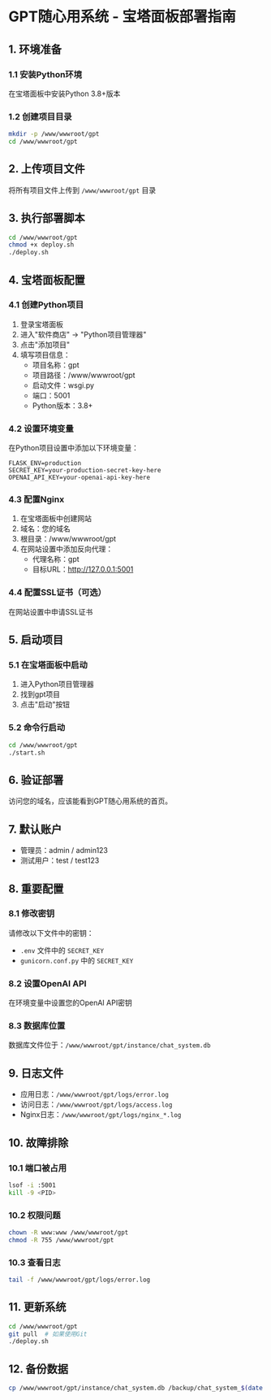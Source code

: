 # GPT随心用系统 - 宝塔面板部署指南

## 1. 环境准备

### 1.1 安装Python环境
在宝塔面板中安装Python 3.8+版本

### 1.2 创建项目目录
```bash
mkdir -p /www/wwwroot/gpt
cd /www/wwwroot/gpt
```

## 2. 上传项目文件

将所有项目文件上传到 `/www/wwwroot/gpt` 目录

## 3. 执行部署脚本

```bash
cd /www/wwwroot/gpt
chmod +x deploy.sh
./deploy.sh
```

## 4. 宝塔面板配置

### 4.1 创建Python项目
1. 登录宝塔面板
2. 进入"软件商店" -> "Python项目管理器"
3. 点击"添加项目"
4. 填写项目信息：
   - 项目名称：gpt
   - 项目路径：/www/wwwroot/gpt
   - 启动文件：wsgi.py
   - 端口：5001
   - Python版本：3.8+

### 4.2 设置环境变量
在Python项目设置中添加以下环境变量：
```
FLASK_ENV=production
SECRET_KEY=your-production-secret-key-here
OPENAI_API_KEY=your-openai-api-key-here
```

### 4.3 配置Nginx
1. 在宝塔面板中创建网站
2. 域名：您的域名
3. 根目录：/www/wwwroot/gpt
4. 在网站设置中添加反向代理：
   - 代理名称：gpt
   - 目标URL：http://127.0.0.1:5001

### 4.4 配置SSL证书（可选）
在网站设置中申请SSL证书

## 5. 启动项目

### 5.1 在宝塔面板中启动
1. 进入Python项目管理器
2. 找到gpt项目
3. 点击"启动"按钮

### 5.2 命令行启动
```bash
cd /www/wwwroot/gpt
./start.sh
```

## 6. 验证部署

访问您的域名，应该能看到GPT随心用系统的首页。

## 7. 默认账户

- 管理员：admin / admin123
- 测试用户：test / test123

## 8. 重要配置

### 8.1 修改密钥
请修改以下文件中的密钥：
- `.env` 文件中的 `SECRET_KEY`
- `gunicorn.conf.py` 中的 `SECRET_KEY`

### 8.2 设置OpenAI API
在环境变量中设置您的OpenAI API密钥

### 8.3 数据库位置
数据库文件位于：`/www/wwwroot/gpt/instance/chat_system.db`

## 9. 日志文件

- 应用日志：`/www/wwwroot/gpt/logs/error.log`
- 访问日志：`/www/wwwroot/gpt/logs/access.log`
- Nginx日志：`/www/wwwroot/gpt/logs/nginx_*.log`

## 10. 故障排除

### 10.1 端口被占用
```bash
lsof -i :5001
kill -9 <PID>
```

### 10.2 权限问题
```bash
chown -R www:www /www/wwwroot/gpt
chmod -R 755 /www/wwwroot/gpt
```

### 10.3 查看日志
```bash
tail -f /www/wwwroot/gpt/logs/error.log
```

## 11. 更新系统

```bash
cd /www/wwwroot/gpt
git pull  # 如果使用Git
./deploy.sh
```

## 12. 备份数据

```bash
cp /www/wwwroot/gpt/instance/chat_system.db /backup/chat_system_$(date +%Y%m%d).db
``` 